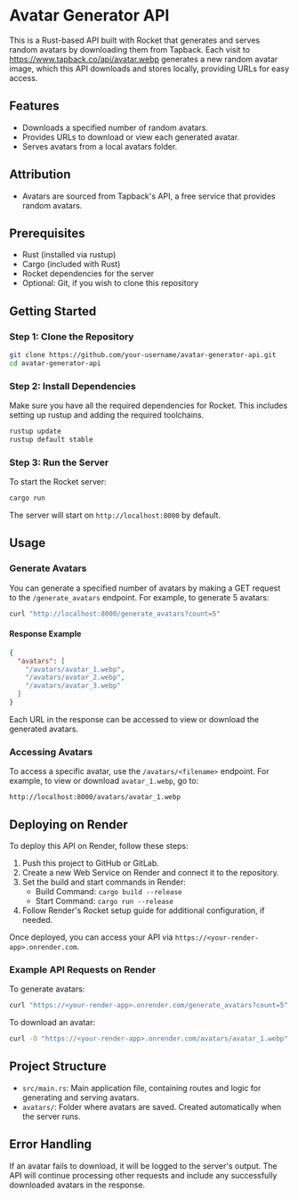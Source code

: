
# Avatar Generator API

This is a Rust-based API built with Rocket that generates and serves random avatars by downloading them from Tapback. Each visit to <https://www.tapback.co/api/avatar.webp> generates a new random avatar image, which this API downloads and stores locally, providing URLs for easy access.

## Features

- Downloads a specified number of random avatars.
- Provides URLs to download or view each generated avatar.
- Serves avatars from a local avatars folder.

## Attribution

- Avatars are sourced from Tapback's API, a free service that provides random avatars.

## Prerequisites

- Rust (installed via rustup)
- Cargo (included with Rust)
- Rocket dependencies for the server
- Optional: Git, if you wish to clone this repository

## Getting Started

### Step 1: Clone the Repository

```bash
git clone https://github.com/your-username/avatar-generator-api.git
cd avatar-generator-api
```

### Step 2: Install Dependencies

Make sure you have all the required dependencies for Rocket. This includes setting up rustup and adding the required toolchains.

```bash
rustup update
rustup default stable
```

### Step 3: Run the Server

To start the Rocket server:

```bash
cargo run
```

The server will start on `http://localhost:8000` by default.

## Usage

### Generate Avatars

You can generate a specified number of avatars by making a GET request to the `/generate_avatars` endpoint. For example, to generate 5 avatars:

```bash
curl "http://localhost:8000/generate_avatars?count=5"
```

#### Response Example

```json
{
  "avatars": [
    "/avatars/avatar_1.webp",
    "/avatars/avatar_2.webp",
    "/avatars/avatar_3.webp"
  ]
}
```

Each URL in the response can be accessed to view or download the generated avatars.

### Accessing Avatars

To access a specific avatar, use the `/avatars/<filename>` endpoint. For example, to view or download `avatar_1.webp`, go to:

`http://localhost:8000/avatars/avatar_1.webp`

## Deploying on Render

To deploy this API on Render, follow these steps:

1. Push this project to GitHub or GitLab.
2. Create a new Web Service on Render and connect it to the repository.
3. Set the build and start commands in Render:
   - Build Command: `cargo build --release`
   - Start Command: `cargo run --release`
4. Follow Render's Rocket setup guide for additional configuration, if needed.

Once deployed, you can access your API via `https://<your-render-app>.onrender.com`.

### Example API Requests on Render

To generate avatars:

```bash
curl "https://<your-render-app>.onrender.com/generate_avatars?count=5"
```

To download an avatar:

```bash
curl -O "https://<your-render-app>.onrender.com/avatars/avatar_1.webp"
```

## Project Structure

- `src/main.rs`: Main application file, containing routes and logic for generating and serving avatars.
- `avatars/`: Folder where avatars are saved. Created automatically when the server runs.

## Error Handling

If an avatar fails to download, it will be logged to the server's output. The API will continue processing other requests and include any successfully downloaded avatars in the response.

